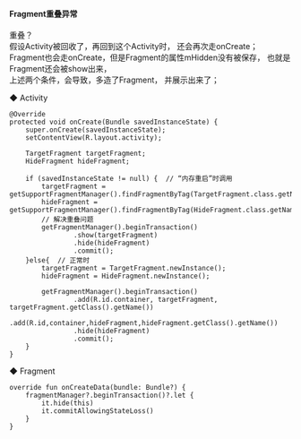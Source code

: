 #### Fragment重叠异常  

重叠？  
假设Activity被回收了，再回到这个Activity时， 还会再次走onCreate；  
Fragment也会走onCreate，但是Fragment的属性mHidden没有被保存， 也就是Fragment还会被show出来，  
上述两个条件，会导致，多造了Fragment， 并展示出来了；  


◆ Activity  
```
@Override
protected void onCreate(Bundle savedInstanceState) {
    super.onCreate(savedInstanceState);
    setContentView(R.layout.activity);

    TargetFragment targetFragment;
    HideFragment hideFragment;
  
    if (savedInstanceState != null) {  // “内存重启”时调用
        targetFragment = getSupportFragmentManager().findFragmentByTag(TargetFragment.class.getName);
        hideFragment = getSupportFragmentManager().findFragmentByTag(HideFragment.class.getName);
        // 解决重叠问题
        getFragmentManager().beginTransaction()
                .show(targetFragment)
                .hide(hideFragment)
                .commit();
    }else{  // 正常时
        targetFragment = TargetFragment.newInstance();
        hideFragment = HideFragment.newInstance();

        getFragmentManager().beginTransaction()
                .add(R.id.container, targetFragment, targetFragment.getClass().getName())
                .add(R.id,container,hideFragment,hideFragment.getClass().getName())
                .hide(hideFragment)
                .commit();
    }
}
```  

◆ Fragment  
```
override fun onCreateData(bundle: Bundle?) {
    fragmentManager?.beginTransaction()?.let {
        it.hide(this)
        it.commitAllowingStateLoss()
    }
}
```